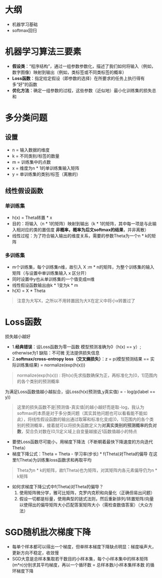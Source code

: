# 大纲
- 机器学习基础
- softmax回归

# 机器学习算法三要素
- **假设类**：“程序结构”，通过一组参数参数化，描述了我们如何将输入（例如，数字图像）映射到输出（例如，类标签或不同类标签的概率）
- **Loss函数**：指定给定假设（即参数的选择）在所要求的任务上执行得有多“好”的函数
- **优化方法**：确定一组参数的过程，这些参数（近似地）最小化训练集的损失总和

# 多分类问题
## 设置
- n = 输入数据的维度
- k = 不同类别/标签的数量
- m = 训练集中的点数
- x = 维度为n * 1的单训练集输入矩阵
- y = 单训练集的类别/标签（离散的）

## 线性假设函数
### 单训练集
- h(x) = Theta转置 * x
- 目的：将输入（n * 1的矩阵）映射到输出（k * 1的矩阵，其中每一项是与此输入相对应的类的置信度 **非概率，概率为后文softmax的结果**，并非离散）
- 线性过程：为了符合输入输出的维度关系，需要的参数Theta为一个n * k的矩阵
### 多训练集
- m个训练集，每个训练集n维，故引入 X :m * n的矩阵，为整个训练集的输入矩阵（与设置中单训练集输入 x 区分开）
- 同时设置中y也从单训练集的一个值变成m维
- 线性假设函数输出由k * 1变为k * m
- h(X) = X * Theta
> 注意为大写X，之所以不用转置因为大X在定义中将小x转置过了

# Loss函数 
损失越小越好
- 1.**经典错误**：设Loss函数为零一函数 模型预测准确为0（h(x) == y）; otherwise为1
    缺陷：不可微 无法提供损失信息
- 2.**softmax/cross-entropy loss（交叉熵损失）**：z = p(模型预测结果 == 实际训练集结果) = normalize(exp(h(x))) 
> normalize(exp(h(x))) : 将h(x)先求指数确保为正，再标准化为[0，1]范围内的各个类别的预测概率

为满足Loss函数值越小越拟合，设Loss(h(x)预测值,y真实值) = - log(p(label == y))
> 这里的损失函数不是|预测值-真实值|的越小越好而是取-log，我认为softmax的本质是对于多分类问题（其实其他问题也可以看看能不能如此），将线性假设函数的输出通过取幂和标准化变成[0，1]范围内的各个类别的预测概率，接着就可以将损失函数定义为**对真实类别的预测概率的负对数**，契合负对数在(0,1)定义域上自变量越接近1函数值越小的特点

  - 要使Loss函数尽可能小，用梯度下降法（不断朝着最快下降速度的方向迭代Theta）
  - 梯度下降公式：Theta = Theta - 学习率(步长) * f(Theta)对Theta的偏导
    在这里f(Theta)为训练集loss函数求和再取平均
   > Theta为n * k的矩阵，故f(Theta)也为矩阵，对其矩阵内各元素偏导仍为n * k矩阵
  - 如何求梯度下降公式中f(Theta)对Theta的偏导？
    1. 使用矩阵微分学，雅可比矩阵，克罗内克积和向量化（正确但易出问题）
    2. 假设一切都是标量，使用典型的链式法则，然后重新排列/转置矩阵/向量以使得出的偏导矩阵大小匹配答案矩阵大小（需检查数值答案）（大众方法）

# SGD随机批次梯度下降
- 每单个样本都可以得出一个梯度，但单样本梯度下降缺点明显：梯度噪声大，更新方向不稳定，收敛慢
- SGD大意是总样本集取若干数目的小样本集，每个小样本集中的样本矩阵(m*n)分别求其平均梯度，再以一个循环数 = 总样本数/小样本集样本数 的循环梯度下降